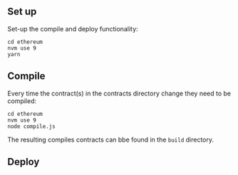 ## Set up

Set-up the compile and deploy functionality:

```
cd ethereum
nvm use 9
yarn
```

## Compile

Every time the contract(s) in the contracts directory change they need to be compiled:

```
cd ethereum
nvm use 9
node compile.js
```

The resulting compiles contracts can bbe found in the `build` directory.

## Deploy

